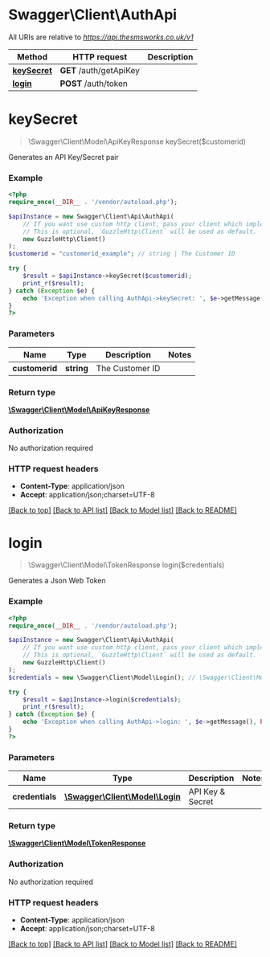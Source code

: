 # Swagger\Client\AuthApi

All URIs are relative to *https://api.thesmsworks.co.uk/v1*

Method | HTTP request | Description
------------- | ------------- | -------------
[**keySecret**](AuthApi.md#keySecret) | **GET** /auth/getApiKey | 
[**login**](AuthApi.md#login) | **POST** /auth/token | 


# **keySecret**
> \Swagger\Client\Model\ApiKeyResponse keySecret($customerid)



Generates an API Key/Secret pair

### Example
```php
<?php
require_once(__DIR__ . '/vendor/autoload.php');

$apiInstance = new Swagger\Client\Api\AuthApi(
    // If you want use custom http client, pass your client which implements `GuzzleHttp\ClientInterface`.
    // This is optional, `GuzzleHttp\Client` will be used as default.
    new GuzzleHttp\Client()
);
$customerid = "customerid_example"; // string | The Customer ID

try {
    $result = $apiInstance->keySecret($customerid);
    print_r($result);
} catch (Exception $e) {
    echo 'Exception when calling AuthApi->keySecret: ', $e->getMessage(), PHP_EOL;
}
?>
```

### Parameters

Name | Type | Description  | Notes
------------- | ------------- | ------------- | -------------
 **customerid** | **string**| The Customer ID |

### Return type

[**\Swagger\Client\Model\ApiKeyResponse**](../Model/ApiKeyResponse.md)

### Authorization

No authorization required

### HTTP request headers

 - **Content-Type**: application/json
 - **Accept**: application/json;charset=UTF-8

[[Back to top]](#) [[Back to API list]](../../README.md#documentation-for-api-endpoints) [[Back to Model list]](../../README.md#documentation-for-models) [[Back to README]](../../README.md)

# **login**
> \Swagger\Client\Model\TokenResponse login($credentials)



Generates a Json Web Token

### Example
```php
<?php
require_once(__DIR__ . '/vendor/autoload.php');

$apiInstance = new Swagger\Client\Api\AuthApi(
    // If you want use custom http client, pass your client which implements `GuzzleHttp\ClientInterface`.
    // This is optional, `GuzzleHttp\Client` will be used as default.
    new GuzzleHttp\Client()
);
$credentials = new \Swagger\Client\Model\Login(); // \Swagger\Client\Model\Login | API Key & Secret

try {
    $result = $apiInstance->login($credentials);
    print_r($result);
} catch (Exception $e) {
    echo 'Exception when calling AuthApi->login: ', $e->getMessage(), PHP_EOL;
}
?>
```

### Parameters

Name | Type | Description  | Notes
------------- | ------------- | ------------- | -------------
 **credentials** | [**\Swagger\Client\Model\Login**](../Model/Login.md)| API Key &amp; Secret |

### Return type

[**\Swagger\Client\Model\TokenResponse**](../Model/TokenResponse.md)

### Authorization

No authorization required

### HTTP request headers

 - **Content-Type**: application/json
 - **Accept**: application/json;charset=UTF-8

[[Back to top]](#) [[Back to API list]](../../README.md#documentation-for-api-endpoints) [[Back to Model list]](../../README.md#documentation-for-models) [[Back to README]](../../README.md)

